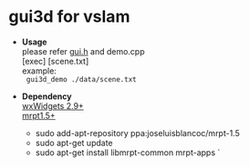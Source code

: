 # gui3d for vslam
 - **Usage**  
  please refer [gui.h][3] and demo.cpp  
  [exec] [scene.txt]  
  example:  
  ` gui3d_demo ./data/scene.txt`
    
 - **Dependency**  
  [wxWidgets 2.9+][1]  
  [mrpt1.5+][2]
    - sudo add-apt-repository ppa:joseluisblancoc/mrpt-1.5
    - sudo apt-get update  
    - sudo apt-get install libmrpt-common mrpt-apps  `

  [1]: https://wxwidgets.org/downloads/
  [2]: https://www.mrpt.org/download-mrpt/
  [3]: ./inc/gui3d/gui.h